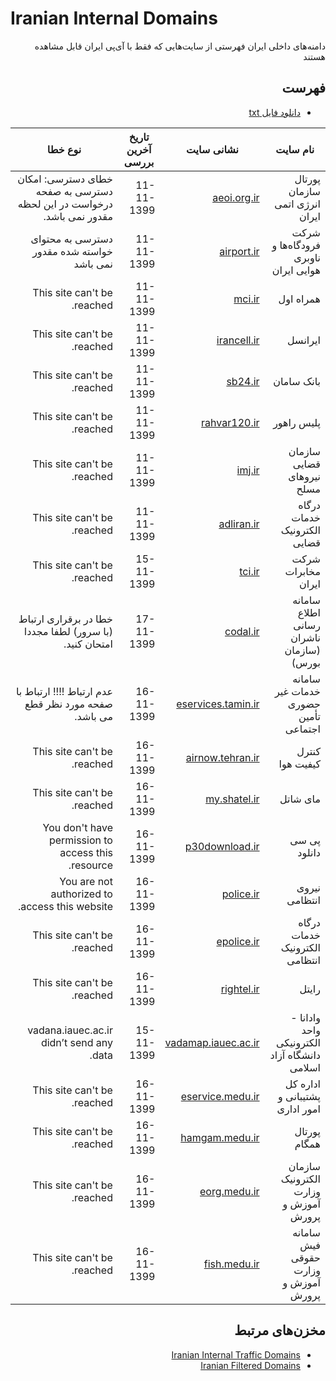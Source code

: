 # Iranian Internal Domains

<div dir='rtl'>
  
دامنه‌های داخلی ایران
فهرستی از سایت‌هایی که فقط با آی‌پی ایران قابل مشاهده هستند

## فهرست
- [دانلود فایل txt](https://github.com/amirmojiry/IranianInternalDomains/blob/main/list.txt)
  
| نام سایت | نشانی سایت | تاریخ آخرین بررسی | نوع خطا |
| ---- | ---- | ---- | --- |
| پورتال سازمان انرژی اتمی ایران | [aeoi.org.ir](https://aeoi.org.ir) | 11-11-1399 | خطای دسترسی: امکان دسترسی به صفحه درخواست در این لحظه مقدور نمی باشد.  |
| شرکت فرودگاه‌ها و ناوبری هوایی ایران | [airport.ir](https://airport.ir) | 11-11-1399 | دسترسی به محتوای خواسته شده مقدور نمی باشد |
| همراه اول | [mci.ir](https://mci.ir) | 11-11-1399 | This site can't be reached. |
| ایرانسل | [irancell.ir](https://irancell.ir) | 11-11-1399 | This site can't be reached. |
| بانک سامان | [sb24.ir](https://sb24.ir) | 11-11-1399 | This site can't be reached. |
| پلیس راهور | [rahvar120.ir](https://rahvar120.ir) | 11-11-1399 | This site can't be reached. |
| سازمان قضایی نیروهای مسلح | [imj.ir](http://imj.ir) | 11-11-1399 | This site can't be reached. |
| درگاه خدمات الکترونیک قضایی | [adliran.ir](https://adliran.ir) | 11-11-1399 | This site can't be reached. |
| شرکت مخابرات ایران | [tci.ir](https://tci.ir/) | 15-11-1399 | This site can't be reached. |
| سامانه اطلاع رسانی ناشران (سازمان بورس) | [codal.ir](https://codal.ir/) | 17-11-1399 | خطا در برقراری ارتباط (با سرور) لطفا مجددا امتحان کنید. |
| سامانه خدمات غیر حضوری تأمین اجتماعی | [eservices.tamin.ir](https://eservices.tamin.ir/) | 16-11-1399 | عدم ارتباط !!!! ارتباط با صفحه مورد نظر قطع می باشد. |
| کنترل کیفیت هوا | [airnow.tehran.ir](https://airnow.tehran.ir/) | 16-11-1399 | This site can't be reached. |
| مای شاتل | [my.shatel.ir](https://my.shatel.ir) | 16-11-1399 | This site can't be reached. |
| پی سی دانلود | [p30download.ir](https://p30download.ir) | 16-11-1399 | You don't have permission to access this resource. |
| نیروی انتظامی | [police.ir](https://police.ir/) | 16-11-1399 | You are not authorized to access this website.|
| درگاه خدمات الکترونیک انتظامی | [epolice.ir](https://epolice.ir/) | 16-11-1399 | This site can't be reached.|
| رایتل | [rightel.ir](https://www.rightel.ir/) | 16-11-1399 | This site can't be reached. |
| وادانا - واحد الکترونیکی دانشگاه آزاد اسلامی | [vadamap.iauec.ac.ir](https://vadamap.iauec.ac.ir/) | 15-11-1399 | vadana.iauec.ac.ir didn’t send any data. |
| اداره کل پشتیبانی و امور اداری | [eservice.medu.ir](https://eservice.medu.ir) | 16-11-1399 | This site can't be reached. |
| پورتال همگام | [hamgam.medu.ir](https://hamgam.medu.ir) | 16-11-1399 | This site can't be reached. |
| سازمان الکترونیک وزارت آموزش و پرورش | [eorg.medu.ir](https://eorg.medu.ir) | 16-11-1399 | This site can't be reached. |
| سامانه فیش حقوقی وزارت آموزش و پرورش | [fish.medu.ir](https://fish.medu.ir) | 16-11-1399 | This site can't be reached. |

## مخزن‌های مرتبط
- [Iranian Internal Traffic Domains](https://github.com/amirmojiry/IranianInternalTrafficDomains)
- [Iranian Filtered Domains](https://github.com/amirmojiry/IranianFilteredDomains)

</div>